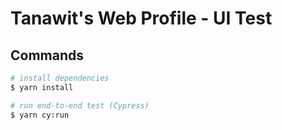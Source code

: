 # Tanawit's Web Profile - UI Test

## Commands

```bash
# install dependencies
$ yarn install

# run end-to-end test (Cypress)
$ yarn cy:run
```
